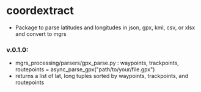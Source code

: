 # coordextract

* Package to parse latitudes and longitudes in json, gpx, kml, csv, or xlsx and convert to mgrs 

### v.0.1.0: 
* mgrs_processing/parsers/gpx_parse.py : waypoints, trackpoints, routepoints = async_parse_gpx("path/to/your/file.gpx")
* returns a list of lat, long tuples sorted by waypoints, trackpoints, and routepoints
